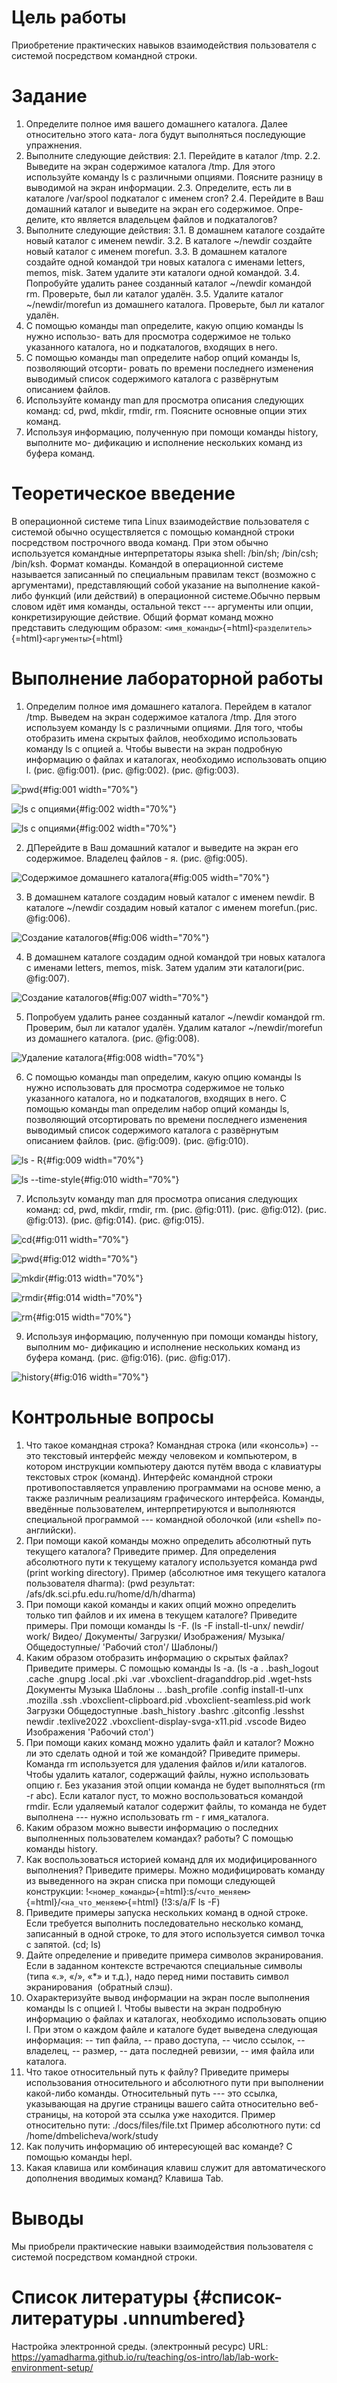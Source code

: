 # Цель работы

Приобретение практических навыков взаимодействия пользователя с системой
посредством командной строки.

# Задание

1.  Определите полное имя вашего домашнего каталога. Далее относительно
    этого ката- лога будут выполняться последующие упражнения.
2.  Выполните следующие действия: 2.1. Перейдите в каталог /tmp. 2.2.
    Выведите на экран содержимое каталога /tmp. Для этого используйте
    команду ls с различными опциями. Поясните разницу в выводимой на
    экран информации. 2.3. Определите, есть ли в каталоге /var/spool
    подкаталог с именем cron? 2.4. Перейдите в Ваш домашний каталог и
    выведите на экран его содержимое. Опре- делите, кто является
    владельцем файлов и подкаталогов?
3.  Выполните следующие действия: 3.1. В домашнем каталоге создайте
    новый каталог с именем newdir. 3.2. В каталоге \~/newdir создайте
    новый каталог с именем morefun. 3.3. В домашнем каталоге создайте
    одной командой три новых каталога с именами letters, memos, misk.
    Затем удалите эти каталоги одной командой. 3.4. Попробуйте удалить
    ранее созданный каталог \~/newdir командой rm. Проверьте, был ли
    каталог удалён. 3.5. Удалите каталог \~/newdir/morefun из домашнего
    каталога. Проверьте, был ли каталог удалён.
4.  С помощью команды man определите, какую опцию команды ls нужно
    использо- вать для просмотра содержимое не только указанного
    каталога, но и подкаталогов, входящих в него.
5.  С помощью команды man определите набор опций команды ls, позволяющий
    отсорти- ровать по времени последнего изменения выводимый список
    содержимого каталога с развёрнутым описанием файлов.
6.  Используйте команду man для просмотра описания следующих команд: cd,
    pwd, mkdir, rmdir, rm. Поясните основные опции этих команд.
7.  Используя информацию, полученную при помощи команды history,
    выполните мо- дификацию и исполнение нескольких команд из буфера
    команд.

# Теоретическое введение

В операционной системе типа Linux взаимодействие пользователя с системой
обычно осуществляется с помощью командной строки посредством построчного
ввода команд. При этом обычно используется командные интерпретаторы
языка shell: /bin/sh; /bin/csh; /bin/ksh. Формат команды. Командой в
операционной системе называется записанный по специальным правилам текст
(возможно с аргументами), представляющий собой указание на выполнение
какой-либо функций (или действий) в операционной системе.Обычно первым
словом идёт имя команды, остальной текст --- аргументы или опции,
конкретизирующие действие. Общий формат команд можно представить
следующим образом:
`<имя_команды>`{=html}`<разделитель>`{=html}`<аргументы>`{=html}

# Выполнение лабораторной работы

1.  Определим полное имя домашнего каталога. Перейдем в каталог /tmp.
    Выведем на экран содержимое каталога /tmp. Для этого используем
    команду ls с различными опциями. Для того, чтобы отобразить имена
    скрытых файлов, необходимо использовать команду ls с опцией a. Чтобы
    вывести на экран подробную информацию о файлах и каталогах,
    необходимо использовать опцию l. (рис. @fig:001). (рис. @fig:002).
    (рис. @fig:003).

![pwd](images/Screenshot1.png){#fig:001 width="70%"}

![ls с опциями](images/Screenshot2.png){#fig:002 width="70%"}

![ls с опциями](images/Screenshot2.png){#fig:002 width="70%"}

2.  ДПерейдите в Ваш домашний каталог и выведите на экран его
    содержимое. Владелец файлов - я. (рис. @fig:005).

![Содержимое домашнего каталога](images/image4.png){#fig:005
width="70%"}

3.  В домашнем каталоге создадим новый каталог с именем newdir. В
    каталоге \~/newdir создадим новый каталог с именем morefun.(рис.
    @fig:006).

![Создание каталогов](images/Screenshot3.png){#fig:006 width="70%"}

4.  В домашнем каталоге создадим одной командой три новых каталога с
    именами letters, memos, misk. Затем удалим эти каталоги(рис.
    @fig:007).

![Создание каталогов](images/image5.png){#fig:007 width="70%"}

5.  Попробуем удалить ранее созданный каталог \~/newdir командой rm.
    Проверим, был ли каталог удалён. Удалим каталог \~/newdir/morefun из
    домашнего каталога. (рис. @fig:008).

![Удаление каталога](images/im1.png){#fig:008 width="70%"}

6.  С помощью команды man определим, какую опцию команды ls нужно
    использовать для просмотра содержимое не только указанного каталога,
    но и подкаталогов, входящих в него. С помощью команды man определим
    набор опций команды ls, позволяющий отсортировать по времени
    последнего изменения выводимый список содержимого каталога с
    развёрнутым описанием файлов. (рис. @fig:009). (рис. @fig:010).

![ls - R](images/image05.png){#fig:009 width="70%"}

![ls --time-style](images/image00.png){#fig:010 width="70%"}

7.  Используtv команду man для просмотра описания следующих команд: cd,
    pwd, mkdir, rmdir, rm. (рис. @fig:011). (рис. @fig:012). (рис.
    @fig:013). (рис. @fig:014). (рис. @fig:015).

![cd](images/image00.png){#fig:011 width="70%"}

![pwd](images/image01.png){#fig:012 width="70%"}

![mkdir](images/image02.png){#fig:013 width="70%"}

![rmdir](images/image03.png){#fig:014 width="70%"}

![rm](images/image04.png){#fig:015 width="70%"}

9.  Используя информацию, полученную при помощи команды history,
    выполним мо- дификацию и исполнение нескольких команд из буфера
    команд. (рис. @fig:016). (рис. @fig:017).

![history](images/history.png){#fig:016 width="70%"}

# Контрольные вопросы

1.  Что такое командная строка? Командная строка (или «консоль») -- это
    текстовый интерфейс между человеком и компьютером, в котором
    инструкции компьютеру даются путём ввода с клавиатуры текстовых
    строк (команд). Интерфейс командной строки противопоставляется
    управлению программами на основе меню, а также различным реализациям
    графического интерфейса. Команды, введённые пользователем,
    интерпретируются и выполняются специальной программой --- командной
    оболочкой (или «shell» по-английски).
2.  При помощи какой команды можно определить абсолютный путь текущего
    каталога? Приведите пример. Для определения абсолютного пути к
    текущему каталогу используется команда pwd (print working
    directory). Пример (абсолютное имя текущего каталога пользователя
    dharma): (pwd результат: /afs/dk.sci.pfu.edu.ru/home/d/h/dharma)
3.  При помощи какой команды и каких опций можно определить только тип
    файлов и их имена в текущем каталоге? Приведите примеры. При помощи
    команды ls -F. (ls -F install-tl-unx/ newdir/ work/ Видео/
    Документы/ Загрузки/ Изображения/ Музыка/ Общедоступные/ 'Рабочий
    стол'/ Шаблоны/)
4.  Каким образом отобразить информацию о скрытых файлах? Приведите
    примеры. С помощью команды ls -a. (ls -a . .bash_logout .cache
    .gnupg .local .pki .var .vboxclient-draganddrop.pid .wget-hsts
    Документы Музыка Шаблоны .. .bash_profile .config install-tl-unx
    .mozilla .ssh .vboxclient-clipboard.pid .vboxclient-seamless.pid
    work Загрузки Общедоступные .bash_history .bashrc .gitconfig
    .lesshst newdir .texlive2022 .vboxclient-display-svga-x11.pid
    .vscode Видео Изображения 'Рабочий стол')
5.  При помощи каких команд можно удалить файл и каталог? Можно ли это
    сделать одной и той же командой? Приведите примеры. Команда rm
    используется для удаления файлов и/или каталогов. Чтобы удалить
    каталог, содержащий файлы, нужно использовать опцию r. Без указания
    этой опции команда не будет выполняться (rm -r abc). Если каталог
    пуст, то можно воспользоваться командой rmdir. Если удаляемый
    каталог содержит файлы, то команда не будет выполнена --- нужно
    использовать rm - r имя_каталога.
6.  Каким образом можно вывести информацию о последних выполненных
    пользователем командах? работы? С помощью команды history.
7.  Как воспользоваться историей команд для их модифицированного
    выполнения? Приведите примеры. Можно модифицировать команду из
    выведенного на экран списка при помощи следующей конструкции:
    !`<номер_команды>`{=html}:s/`<что_меняем>`{=html}/`<на_что_меняем>`{=html}
    (!3:s/a/F ls -F)
8.  Приведите примеры запуска нескольких команд в одной строке. Если
    требуется выполнить последовательно несколько команд, записанный в
    одной строке, то для этого используется символ точка с запятой. (cd;
    ls)
9.  Дайте определение и приведите примера символов экранирования. Если в
    заданном контексте встречаются специальные символы (типа «.», «/»,
    «\*» и т.д.), надо перед ними поставить символ экранирования
     (обратный слэш).
10. Охарактеризуйте вывод информации на экран после выполнения команды
    ls с опцией l. Чтобы вывести на экран подробную информацию о файлах
    и каталогах, необходимо использовать опцию l. При этом о каждом
    файле и каталоге будет выведена следующая информация: -- тип файла,
    -- право доступа, -- число ссылок, -- владелец, -- размер, -- дата
    последней ревизии, -- имя файла или каталога.
11. Что такое относительный путь к файлу? Приведите примеры
    использования относительного и абсолютного пути при выполнении
    какой-либо команды. Относительный путь --- это ссылка, указывающая
    на другие страницы вашего сайта относительно веб-страницы, на
    которой эта ссылка уже находится. Пример относительно пути:
    ./docs/files/file.txt Пример абсолютного пути: cd
    /home/dmbelicheva/work/study
12. Как получить информацию об интересующей вас команде? С помощью
    команды hepl.
13. Какая клавиша или комбинация клавиш служит для автоматического
    дополнения вводимых команд? Клавиша Tab.

# Выводы

Мы приобрели практические навыки взаимодействия пользователя с системой
посредством командной строки.

# Список литературы {#список-литературы .unnumbered}

Настройка электронной среды. (электронный ресурс) URL:
https://yamadharma.github.io/ru/teaching/os-intro/lab/lab-work-environment-setup/
